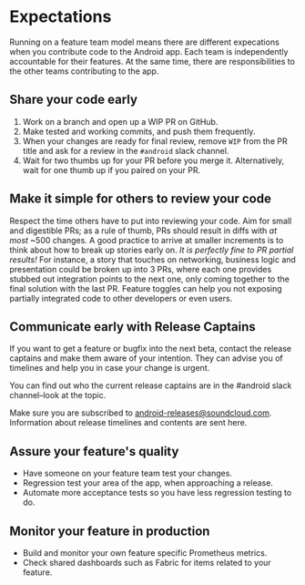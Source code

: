# Expectations

Running on a feature team model means there are different expecations when you contribute code to the Android app. Each team is independently accountable for their features. At the same time, there are responsibilities to the other teams contributing to the app.

## Share your code early

1. Work on a branch and open up a WIP PR on GitHub.
1. Make tested and working commits, and push them frequently.
1. When your changes are ready for final review, remove `WIP` from the PR title and ask for a review in the `#android` slack channel.
1. Wait for two thumbs up for your PR before you merge it. Alternatively, wait for one thumb up if you paired on your PR.

## Make it simple for others to review your code

Respect the time others have to put into reviewing your code. Aim for small and digestible PRs; as a rule of thumb, PRs should result in diffs with *at most* ~500 changes. A good practice to arrive at smaller increments is to think about how to break up stories early on. *It is perfectly fine to PR partial results!* For instance, a story that touches on networking, business logic and presentation could be broken up into 3 PRs, where each one provides stubbed out integration points to the next one, only coming together to the final solution with the last PR. Feature toggles can help you not exposing partially integrated code to other developers or even users.

## Communicate early with Release Captains

If you want to get a feature or bugfix into the next beta, contact the release
captains and make them aware of your intention. They can advise you of
timelines and help you in case your change is urgent.

You can find out who the current release captains are in the #android slack channel–look at the topic.

Make sure you are subscribed to [android-releases@soundcloud.com](https://groups.google.com/a/soundcloud.com/forum/#!forum/android-releases).
Information about release timelines and contents are sent here.

## Assure your feature's quality

* Have someone on your feature team test your changes.
* Regression test your area of the app, when approaching a release.
* Automate more acceptance tests so you have less regression testing to do.

## Monitor your feature in production

* Build and monitor your own feature specific Prometheus metrics.
* Check shared dashboards such as Fabric for items related to your feature.
